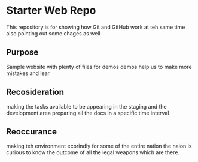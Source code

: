 # Starter Web Repo

This repository is for showing how Git and GitHub work
at teh same time also pointing out some chages as well

## Purpose

Sample website with plenty of files for demos
demos help us to make more mistakes and lear

## Recosideration

making the tasks available to be appearing in the staging and the development area
preparing all the docs in a specific time interval

## Reoccurance

making teh environment ecorindly for some of the entire nation
the naion is curious to know the outcome of all the legal weapons which are there.
